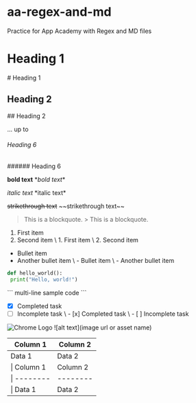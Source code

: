 # aa-regex-and-md
Practice for App Academy with Regex and MD files

# Heading 1
\# Heading 1

## Heading 2
\## Heading 2

... up to

###### Heading 6
\###### Heading 6


**bold text**
\**bold text**

*italic text*
\*italic text*

~~strikethrough text~~
\~~strikethrough text~~

> This is a blockquote.
\> This is a blockquote.

1. First item
2. Second item
\ 1. First item
\ 2. Second item

- Bullet item
- Another bullet item
\ - Bullet item
\ - Another bullet item

```python
def hello_world():
 print("Hello, world!")
```
\``` multi-line sample code ```

- [x] Completed task
- [ ] Incomplete task
\ - [x] Completed task
\ - [ ] Incomplete task

![Chrome Logo](https://pluspng.com/img-png/google-chrome-logo-vector-png-google-chrome-logo-vector-with-speedpaint-by-windytheplaneh-4444.png)
\![alt text](image url or asset name)

| Column 1 | Column 2 |
| -------- | -------- |
| Data 1   | Data 2   |
\| Column 1 | Column 2 |
\| -------- | -------- |
\| Data 1   | Data 2   |
